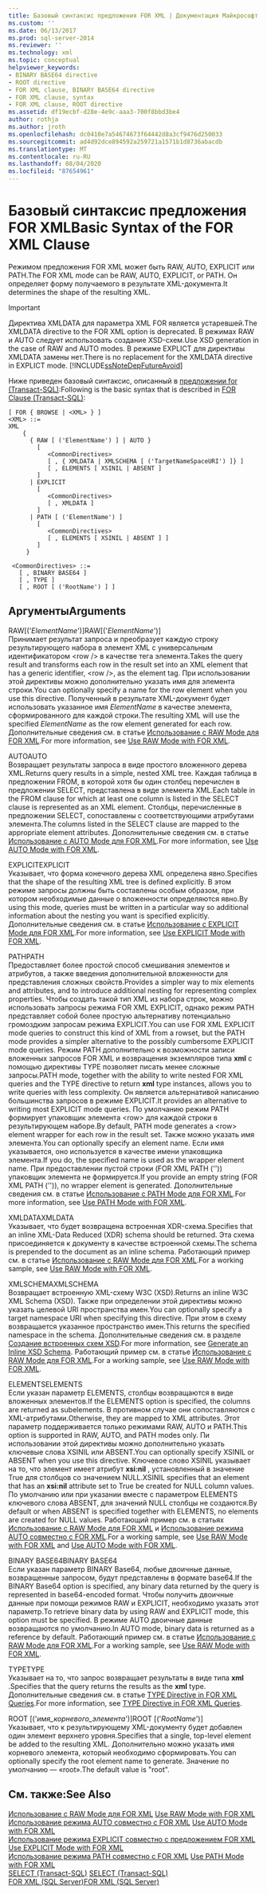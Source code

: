 ```yaml
---
title: Базовый синтаксис предложения FOR XML | Документация Майкрософт
ms.custom: ''
ms.date: 06/13/2017
ms.prod: sql-server-2014
ms.reviewer: ''
ms.technology: xml
ms.topic: conceptual
helpviewer_keywords:
- BINARY BASE64 directive
- ROOT directive
- FOR XML clause, BINARY BASE64 directive
- FOR XML clause, syntax
- FOR XML clause, ROOT directive
ms.assetid: df19ecbf-d28e-4e9c-aaa3-700f8bbd3be4
author: rothja
ms.author: jroth
ms.openlocfilehash: dc0410e7a54674673f64442d8a3cf9476d250033
ms.sourcegitcommit: ad4d92dce894592a259721a1571b1d8736abacdb
ms.translationtype: MT
ms.contentlocale: ru-RU
ms.lasthandoff: 08/04/2020
ms.locfileid: "87654961"
---
```

# <a name="basic-syntax-of-the-for-xml-clause"></a><span data-ttu-id="9afd7-102">Базовый синтаксис предложения FOR XML</span><span class="sxs-lookup"><span data-stu-id="9afd7-102">Basic Syntax of the FOR XML Clause</span></span>
  <span data-ttu-id="9afd7-103">Режимом предложения FOR XML может быть RAW, AUTO, EXPLICIT или PATH.</span><span class="sxs-lookup"><span data-stu-id="9afd7-103">The FOR XML mode can be RAW, AUTO, EXPLICIT, or PATH.</span></span> <span data-ttu-id="9afd7-104">Он определяет форму получаемого в результате XML-документа.</span><span class="sxs-lookup"><span data-stu-id="9afd7-104">It determines the shape of the resulting XML.</span></span>  
  
> [!IMPORTANT]  
>  <span data-ttu-id="9afd7-105">Директива XMLDATA для параметра XML FOR является устаревшей.</span><span class="sxs-lookup"><span data-stu-id="9afd7-105">The XMLDATA directive to the FOR XML option is deprecated.</span></span> <span data-ttu-id="9afd7-106">В режимах RAW и AUTO следует использовать создание XSD-схем.</span><span class="sxs-lookup"><span data-stu-id="9afd7-106">Use XSD generation in the case of RAW and AUTO modes.</span></span> <span data-ttu-id="9afd7-107">В режиме EXPLICT для директивы XMLDATA замены нет.</span><span class="sxs-lookup"><span data-stu-id="9afd7-107">There is no replacement for the XMLDATA directive in EXPLICT mode.</span></span> [!INCLUDE[ssNoteDepFutureAvoid](../../includes/ssnotedepfutureavoid-md.md)]  
  
 <span data-ttu-id="9afd7-108">Ниже приведен базовый синтаксис, описанный в [предложении for (Transact-SQL)](/sql/t-sql/queries/select-for-clause-transact-sql):</span><span class="sxs-lookup"><span data-stu-id="9afd7-108">Following is the basic syntax that is described in [FOR Clause (Transact-SQL)](/sql/t-sql/queries/select-for-clause-transact-sql):</span></span>  
  
```  
[ FOR { BROWSE | <XML> } ]  
<XML> ::=  
XML   
    {   
      { RAW [ ('ElementName') ] | AUTO }   
        [   
           <CommonDirectives>   
           [ , { XMLDATA | XMLSCHEMA [ ('TargetNameSpaceURI') ]} ]   
           [ , ELEMENTS [ XSINIL | ABSENT ]   
        ]  
      | EXPLICIT   
        [   
           <CommonDirectives>   
           [ , XMLDATA ]   
        ]  
      | PATH [ ('ElementName') ]   
        [   
           <CommonDirectives>   
           [ , ELEMENTS [ XSINIL | ABSENT ] ]  
        ]  
     }   
  
 <CommonDirectives> ::=   
   [ , BINARY BASE64 ]  
   [ , TYPE ]  
   [ , ROOT [ ('RootName') ] ]  
```  
  
## <a name="arguments"></a><span data-ttu-id="9afd7-109">Аргументы</span><span class="sxs-lookup"><span data-stu-id="9afd7-109">Arguments</span></span>  
 <span data-ttu-id="9afd7-110">RAW[('*ElementName*')]</span><span class="sxs-lookup"><span data-stu-id="9afd7-110">RAW[('*ElementName*')]</span></span>  
 <span data-ttu-id="9afd7-111">Принимает результат запроса и преобразует каждую строку результирующего набора в элемент XML с универсальным идентификатором \<row /> в качестве тега элемента.</span><span class="sxs-lookup"><span data-stu-id="9afd7-111">Takes the query result and transforms each row in the result set into an XML element that has a generic identifier, \<row />, as the element tag.</span></span> <span data-ttu-id="9afd7-112">При использовании этой директивы можно дополнительно указать имя для элемента строки.</span><span class="sxs-lookup"><span data-stu-id="9afd7-112">You can optionally specify a name for the row element when you use this directive.</span></span> <span data-ttu-id="9afd7-113">Полученный в результате XML-документ будет использовать указанное имя *ElementName* в качестве элемента, сформированного для каждой строки.</span><span class="sxs-lookup"><span data-stu-id="9afd7-113">The resulting XML will use the specified *ElementName* as the row element generated for each row.</span></span> <span data-ttu-id="9afd7-114">Дополнительные сведения см. в статье [Использование с RAW Mode для FOR XML](use-raw-mode-with-for-xml.md).</span><span class="sxs-lookup"><span data-stu-id="9afd7-114">For more information, see [Use RAW Mode with FOR XML](use-raw-mode-with-for-xml.md).</span></span>  
  
 <span data-ttu-id="9afd7-115">AUTO</span><span class="sxs-lookup"><span data-stu-id="9afd7-115">AUTO</span></span>  
 <span data-ttu-id="9afd7-116">Возвращает результаты запроса в виде простого вложенного дерева XML.</span><span class="sxs-lookup"><span data-stu-id="9afd7-116">Returns query results in a simple, nested XML tree.</span></span> <span data-ttu-id="9afd7-117">Каждая таблица в предложении FROM, в которой хотя бы один столбец перечислен в предложении SELECT, представлена в виде элемента XML.</span><span class="sxs-lookup"><span data-stu-id="9afd7-117">Each table in the FROM clause for which at least one column is listed in the SELECT clause is represented as an XML element.</span></span> <span data-ttu-id="9afd7-118">Столбцы, перечисленные в предложении SELECT, сопоставлены с соответствующими атрибутами элемента.</span><span class="sxs-lookup"><span data-stu-id="9afd7-118">The columns listed in the SELECT clause are mapped to the appropriate element attributes.</span></span> <span data-ttu-id="9afd7-119">Дополнительные сведения см. в статье [Использование с AUTO Mode для FOR XML](use-auto-mode-with-for-xml.md).</span><span class="sxs-lookup"><span data-stu-id="9afd7-119">For more information, see [Use AUTO Mode with FOR XML](use-auto-mode-with-for-xml.md).</span></span>  
  
 <span data-ttu-id="9afd7-120">EXPLICIT</span><span class="sxs-lookup"><span data-stu-id="9afd7-120">EXPLICIT</span></span>  
 <span data-ttu-id="9afd7-121">Указывает, что форма конечного дерева XML определена явно.</span><span class="sxs-lookup"><span data-stu-id="9afd7-121">Specifies that the shape of the resulting XML tree is defined explicitly.</span></span> <span data-ttu-id="9afd7-122">В этом режиме запросы должны быть составлены особым образом, при котором необходимые данные о вложенности определяются явно.</span><span class="sxs-lookup"><span data-stu-id="9afd7-122">By using this mode, queries must be written in a particular way so additional information about the nesting you want is specified explicitly.</span></span> <span data-ttu-id="9afd7-123">Дополнительные сведения см. в статье [Использование с EXPLICIT Mode для FOR XML](use-explicit-mode-with-for-xml.md).</span><span class="sxs-lookup"><span data-stu-id="9afd7-123">For more information, see [Use EXPLICIT Mode with FOR XML](use-explicit-mode-with-for-xml.md).</span></span>  
  
 <span data-ttu-id="9afd7-124">PATH</span><span class="sxs-lookup"><span data-stu-id="9afd7-124">PATH</span></span>  
 <span data-ttu-id="9afd7-125">Предоставляет более простой способ смешивания элементов и атрибутов, а также введения дополнительной вложенности для представления сложных свойств.</span><span class="sxs-lookup"><span data-stu-id="9afd7-125">Provides a simpler way to mix elements and attributes, and to introduce additional nesting for representing complex properties.</span></span> <span data-ttu-id="9afd7-126">Чтобы создать такой тип XML из набора строк, можно использовать запросы режима FOR XML EXPLICIT, однако режим PATH представляет собой более простую альтернативу потенциально громоздким запросам режима EXPLICIT.</span><span class="sxs-lookup"><span data-stu-id="9afd7-126">You can use FOR XML EXPLICIT mode queries to construct this kind of XML from a rowset, but the PATH mode provides a simpler alternative to the possibly cumbersome EXPLICIT mode queries.</span></span> <span data-ttu-id="9afd7-127">Режим PATH дополнительно к возможности записи вложенных запросов FOR XML и возвращения экземпляров типа **xml** с помощью директивы TYPE позволяет писать менее сложные запросы.</span><span class="sxs-lookup"><span data-stu-id="9afd7-127">PATH mode, together with the ability to write nested FOR XML queries and the TYPE directive to return **xml** type instances, allows you to write queries with less complexity.</span></span> <span data-ttu-id="9afd7-128">Он является альтернативой написанию большинства запросов в режиме EXPLICIT.</span><span class="sxs-lookup"><span data-stu-id="9afd7-128">It provides an alternative to writing most EXPLICIT mode queries.</span></span> <span data-ttu-id="9afd7-129">По умолчанию режим PATH формирует упаковщик элемента \<row> для каждой строки в результирующем наборе.</span><span class="sxs-lookup"><span data-stu-id="9afd7-129">By default, PATH mode generates a \<row> element wrapper for each row in the result set.</span></span> <span data-ttu-id="9afd7-130">Также можно указать имя элемента.</span><span class="sxs-lookup"><span data-stu-id="9afd7-130">You can optionally specify an element name.</span></span> <span data-ttu-id="9afd7-131">Если имя указывается, оно используется в качестве имени упаковщика элемента.</span><span class="sxs-lookup"><span data-stu-id="9afd7-131">If you do, the specified name is used as the wrapper element name.</span></span> <span data-ttu-id="9afd7-132">При предоставлении пустой строки (FOR XML PATH ('')) упаковщик элемента не формируется.</span><span class="sxs-lookup"><span data-stu-id="9afd7-132">If you provide an empty string (FOR XML PATH ('')), no wrapper element is generated.</span></span> <span data-ttu-id="9afd7-133">Дополнительные сведения см. в статье [Использование с PATH Mode для FOR XML](use-path-mode-with-for-xml.md).</span><span class="sxs-lookup"><span data-stu-id="9afd7-133">For more information, see [Use PATH Mode with FOR XML](use-path-mode-with-for-xml.md).</span></span>  
  
 <span data-ttu-id="9afd7-134">XMLDATA</span><span class="sxs-lookup"><span data-stu-id="9afd7-134">XMLDATA</span></span>  
 <span data-ttu-id="9afd7-135">Указывает, что будет возвращена встроенная XDR-схема.</span><span class="sxs-lookup"><span data-stu-id="9afd7-135">Specifies that an inline XML-Data Reduced (XDR) schema should be returned.</span></span> <span data-ttu-id="9afd7-136">Эта схема присоединяется к документу в качестве встроенной схемы.</span><span class="sxs-lookup"><span data-stu-id="9afd7-136">The schema is prepended to the document as an inline schema.</span></span> <span data-ttu-id="9afd7-137">Работающий пример см. в статье [Использование с RAW Mode для FOR XML](use-raw-mode-with-for-xml.md).</span><span class="sxs-lookup"><span data-stu-id="9afd7-137">For a working sample, see [Use RAW Mode with FOR XML](use-raw-mode-with-for-xml.md).</span></span>  
  
 <span data-ttu-id="9afd7-138">XMLSCHEMA</span><span class="sxs-lookup"><span data-stu-id="9afd7-138">XMLSCHEMA</span></span>  
 <span data-ttu-id="9afd7-139">Возвращает встроенную XML-схему W3C (XSD).</span><span class="sxs-lookup"><span data-stu-id="9afd7-139">Returns an inline W3C XML Schema (XSD).</span></span> <span data-ttu-id="9afd7-140">Также при определении этой директивы можно указать целевой URI пространства имен.</span><span class="sxs-lookup"><span data-stu-id="9afd7-140">You can optionally specify a target namespace URI when specifying this directive.</span></span> <span data-ttu-id="9afd7-141">При этом в схему возвращается указанное пространство имен.</span><span class="sxs-lookup"><span data-stu-id="9afd7-141">This returns the specified namespace in the schema.</span></span> <span data-ttu-id="9afd7-142">Дополнительные сведения см. в разделе [Создание встроенных схем XSD](generate-an-inline-xsd-schema.md).</span><span class="sxs-lookup"><span data-stu-id="9afd7-142">For more information, see [Generate an Inline XSD Schema](generate-an-inline-xsd-schema.md).</span></span> <span data-ttu-id="9afd7-143">Работающий пример см. в статье [Использование с RAW Mode для FOR XML](use-raw-mode-with-for-xml.md).</span><span class="sxs-lookup"><span data-stu-id="9afd7-143">For a working sample, see [Use RAW Mode with FOR XML](use-raw-mode-with-for-xml.md).</span></span>  
  
 <span data-ttu-id="9afd7-144">ELEMENTS</span><span class="sxs-lookup"><span data-stu-id="9afd7-144">ELEMENTS</span></span>  
 <span data-ttu-id="9afd7-145">Если указан параметр ELEMENTS, столбцы возвращаются в виде вложенных элементов.</span><span class="sxs-lookup"><span data-stu-id="9afd7-145">If the ELEMENTS option is specified, the columns are returned as subelements.</span></span> <span data-ttu-id="9afd7-146">В противном случае они сопоставляются с XML-атрибутами.</span><span class="sxs-lookup"><span data-stu-id="9afd7-146">Otherwise, they are mapped to XML attributes.</span></span> <span data-ttu-id="9afd7-147">Этот параметр поддерживается только режимами RAW, AUTO и PATH.</span><span class="sxs-lookup"><span data-stu-id="9afd7-147">This option is supported in RAW, AUTO, and PATH modes only.</span></span> <span data-ttu-id="9afd7-148">Пи использовании этой директивы можно дополнительно указать ключевые слова XSINIL или ABSENT.</span><span class="sxs-lookup"><span data-stu-id="9afd7-148">You can optionally specify XSINIL or ABSENT when you use this directive.</span></span> <span data-ttu-id="9afd7-149">Ключевое слово XSINIL указывает на то, что элемент имеет атрибут **xsi:nil** , установленный в значение True для столбцов со значением NULL.</span><span class="sxs-lookup"><span data-stu-id="9afd7-149">XSINIL specifies that an element that has an **xsi:nil** attribute set to True be created for NULL column values.</span></span> <span data-ttu-id="9afd7-150">По умолчанию или при указании вместе с параметром ELEMENTS ключевого слова ABSENT, для значений NULL столбцы не создаются.</span><span class="sxs-lookup"><span data-stu-id="9afd7-150">By default or when ABSENT is specified together with ELEMENTS, no elements are created for NULL values.</span></span> <span data-ttu-id="9afd7-151">Работающий пример см. в статьях [Использование с RAW Mode для FOR XML](use-raw-mode-with-for-xml.md) и [Использование режима AUTO совместно с FOR XML](use-auto-mode-with-for-xml.md).</span><span class="sxs-lookup"><span data-stu-id="9afd7-151">For a working sample, see [Use RAW Mode with FOR XML](use-raw-mode-with-for-xml.md) and [Use AUTO Mode with FOR XML](use-auto-mode-with-for-xml.md).</span></span>  
  
 <span data-ttu-id="9afd7-152">BINARY BASE64</span><span class="sxs-lookup"><span data-stu-id="9afd7-152">BINARY BASE64</span></span>  
 <span data-ttu-id="9afd7-153">Если указан параметр BINARY Base64, любые двоичные данные, возвращенные запросом, будут представлены в формате base64.</span><span class="sxs-lookup"><span data-stu-id="9afd7-153">If the BINARY Base64 option is specified, any binary data returned by the query is represented in base64-encoded format.</span></span> <span data-ttu-id="9afd7-154">Чтобы получить двоичные данные при помощи режимов RAW и EXPLICIT, необходимо указать этот параметр.</span><span class="sxs-lookup"><span data-stu-id="9afd7-154">To retrieve binary data by using RAW and EXPLICIT mode, this option must be specified.</span></span> <span data-ttu-id="9afd7-155">В режиме AUTO двоичные данные возвращаются по умолчанию.</span><span class="sxs-lookup"><span data-stu-id="9afd7-155">In AUTO mode, binary data is returned as a reference by default.</span></span> <span data-ttu-id="9afd7-156">Работающий пример см. в статье [Использование с RAW Mode для FOR XML](use-raw-mode-with-for-xml.md).</span><span class="sxs-lookup"><span data-stu-id="9afd7-156">For a working sample, see [Use RAW Mode with FOR XML](use-raw-mode-with-for-xml.md).</span></span>  
  
 <span data-ttu-id="9afd7-157">TYPE</span><span class="sxs-lookup"><span data-stu-id="9afd7-157">TYPE</span></span>  
 <span data-ttu-id="9afd7-158">Указывает на то, что запрос возвращает результаты в виде типа **xml** .</span><span class="sxs-lookup"><span data-stu-id="9afd7-158">Specifies that the query returns the results as the **xml** type.</span></span> <span data-ttu-id="9afd7-159">Дополнительные сведения см. в статье [TYPE Directive in FOR XML Queries](type-directive-in-for-xml-queries.md).</span><span class="sxs-lookup"><span data-stu-id="9afd7-159">For more information, see [TYPE Directive in FOR XML Queries](type-directive-in-for-xml-queries.md).</span></span>  
  
 <span data-ttu-id="9afd7-160">ROOT [('*имя_корневого_элемента*')]</span><span class="sxs-lookup"><span data-stu-id="9afd7-160">ROOT [('*RootName*')]</span></span>  
 <span data-ttu-id="9afd7-161">Указывает, что к результирующему XML-документу будет добавлен один элемент верхнего уровня.</span><span class="sxs-lookup"><span data-stu-id="9afd7-161">Specifies that a single, top-level element be added to the resulting XML.</span></span> <span data-ttu-id="9afd7-162">Дополнительно можно указать имя корневого элемента, который необходимо сформировать.</span><span class="sxs-lookup"><span data-stu-id="9afd7-162">You can optionally specify the root element name to generate.</span></span> <span data-ttu-id="9afd7-163">Значение по умолчанию — «root».</span><span class="sxs-lookup"><span data-stu-id="9afd7-163">The default value is "root".</span></span>  
  
## <a name="see-also"></a><span data-ttu-id="9afd7-164">См. также:</span><span class="sxs-lookup"><span data-stu-id="9afd7-164">See Also</span></span>  
 <span data-ttu-id="9afd7-165">[Использование с RAW Mode для FOR XML](use-raw-mode-with-for-xml.md) </span><span class="sxs-lookup"><span data-stu-id="9afd7-165">[Use RAW Mode with FOR XML](use-raw-mode-with-for-xml.md) </span></span>  
 <span data-ttu-id="9afd7-166">[Использование режима AUTO совместно с FOR XML](use-auto-mode-with-for-xml.md) </span><span class="sxs-lookup"><span data-stu-id="9afd7-166">[Use AUTO Mode with FOR XML](use-auto-mode-with-for-xml.md) </span></span>  
 <span data-ttu-id="9afd7-167">[Использование режима EXPLICIT совместно с предложением FOR XML](use-explicit-mode-with-for-xml.md) </span><span class="sxs-lookup"><span data-stu-id="9afd7-167">[Use EXPLICIT Mode with FOR XML](use-explicit-mode-with-for-xml.md) </span></span>  
 <span data-ttu-id="9afd7-168">[Использование режима PATH совместно с FOR XML](use-path-mode-with-for-xml.md) </span><span class="sxs-lookup"><span data-stu-id="9afd7-168">[Use PATH Mode with FOR XML](use-path-mode-with-for-xml.md) </span></span>  
 <span data-ttu-id="9afd7-169">[SELECT (Transact-SQL)](/sql/t-sql/queries/select-transact-sql) </span><span class="sxs-lookup"><span data-stu-id="9afd7-169">[SELECT &#40;Transact-SQL&#41;](/sql/t-sql/queries/select-transact-sql) </span></span>  
 [<span data-ttu-id="9afd7-170">FOR XML (SQL Server)</span><span class="sxs-lookup"><span data-stu-id="9afd7-170">FOR XML &#40;SQL Server&#41;</span></span>](for-xml-sql-server.md)  
  
  
